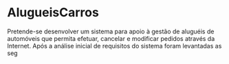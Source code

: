 # AlugueisCarros
Pretende-se desenvolver um sistema para apoio à gestão de aluguéis de automóveis que permita efetuar, cancelar e modificar pedidos através da Internet. Após a análise inicial de requisitos do sistema foram levantadas as seg
